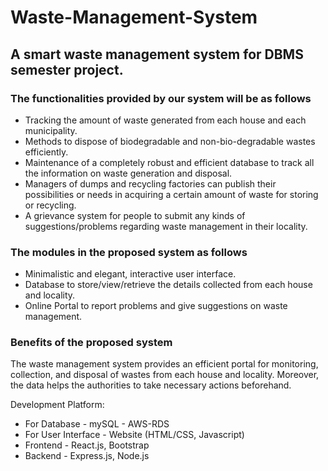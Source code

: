 # Waste-Management-System

## A smart waste management system for DBMS semester project.

### The functionalities provided by our system will be as follows
* Tracking the amount of waste generated from each house and each municipality.
* Methods to dispose of biodegradable and non-bio-degradable wastes efficiently.
* Maintenance of a completely robust and efficient database to track all the information on waste generation and disposal.
* Managers of dumps and recycling factories can publish their possibilities or needs in acquiring a certain amount of waste for storing or recycling.
* A grievance system for people to submit any kinds of suggestions/problems regarding waste management in their locality. 
### The modules in the proposed system as follows
* Minimalistic and elegant, interactive user interface.
* Database to store/view/retrieve the details collected from each house and locality.
* Online Portal to report problems and give suggestions on waste management.

### Benefits of the proposed system
The waste management system provides an efficient portal for monitoring, collection, and disposal of wastes from each house and locality. Moreover, the data helps the authorities to take necessary actions beforehand. 

Development Platform: 

* For Database 		- mySQL - AWS-RDS
* For User Interface	- Website (HTML/CSS, Javascript)
* Frontend			- React.js, Bootstrap
* Backend 			- Express.js, Node.js 
 
